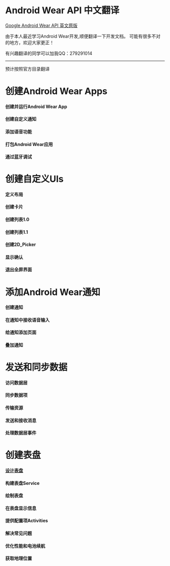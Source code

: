 ﻿# Android Wear API 中文翻译
[Google Android Wear API 英文原版][1]

由于本人最近学习Android Wear开发,顺便翻译一下开发文档。
可能有很多不对的地方，欢迎大家更正！

有兴趣翻译的同学可以加我QQ：279291014

------


预计按照官方目录翻译

# 创建Android Wear Apps

#### 创建并运行Android Wear App

#### 创建自定义通知

#### 添加语音功能

#### 打包Android Wear应用

#### 通过蓝牙调试

# 创建自定义UIs

#### 定义布局

#### 创建卡片

#### 创建列表1.0

#### 创建列表1.1

#### 创建2D_Picker

#### 显示确认

#### 退出全屏界面

# 添加Android Wear通知

#### 创建通知

#### 在通知中接收语音输入

#### 给通知添加页面

#### 叠加通知

# 发送和同步数据

#### 访问数据层

#### 同步数据项

#### 传输资源

#### 发送和接收消息

#### 处理数据层事件

# 创建表盘
#### [设计表盘][2]

#### 构建表盘Service

#### 绘制表盘

#### 在表盘显示信息

#### 提供配置项Activities

#### 解决常见问题

#### 优化性能和电池续航

#### 获取地理位置


  [1]: https://developer.android.com/training/building-wearables.html
  [2]: https://github.com/pwh0996/Android_Wear_API_CHS/blob/master/%E4%B8%BA%E7%A9%BF%E6%88%B4%E8%AE%BE%E5%A4%87%E5%88%9B%E5%BB%BAAPP%5BBuilding%20Apps%20for%20Wearables%5D/%E5%88%9B%E5%BB%BA%E8%A1%A8%E7%9B%98%5BCreating%20Watch%20Faces%5D/%E8%AE%BE%E8%AE%A1%E8%A1%A8%E7%9B%98%20%5BDesigning%20Watch%20Face%5D.md